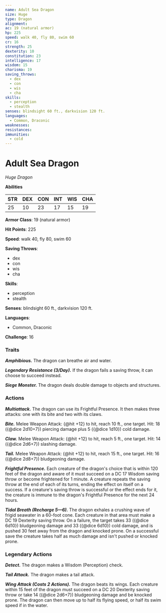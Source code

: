 ```yaml
---
name: Adult Sea Dragon
size: Huge
type: Dragon
alignment: 
ac: 19 (natural armor)
hp: 225
speed: walk 40, fly 80, swim 60
cr: 16
strength: 25
dexterity: 10
constitution: 23
intelligence: 17
wisdom: 15
charisma: 19
saving_throws:
  - dex
  - con
  - wis
  - cha
skills:
  - perception
  - stealth
senses: blindsight 60 ft., darkvision 120 ft.
languages:
  - Common, Draconic
weaknesses:
resistances:
immunities:
  - cold
---
```


# Adult Sea Dragon

*Huge Dragon*

**Abilities**

| STR | DEX | CON | INT | WIS | CHA |
| --- | --- | --- | --- | --- | --- |
| 25 | 10 | 23 | 17 | 15 | 19 |

**Armor Class**: 19 (natural armor)

**Hit Points**: 225

**Speed**: walk 40, fly 80, swim 60

**Saving Throws**:
  - dex
  - con
  - wis
  - cha

**Skills**:
  - perception
  - stealth

**Senses**: blindsight 60 ft., darkvision 120 ft.

**Languages**:
  - Common, Draconic

**Challenge**: 16

### Traits
***Amphibious.*** The dragon can breathe air and water.

***Legendary Resistance (3/Day).*** If the dragon fails a saving throw, it can choose to succeed instead.

***Siege Monster.*** The dragon deals double damage to objects and structures.

### Actions
***Multiattack.*** The dragon can use its Frightful Presence. It then makes three attacks: one with its bite and two with its claws.

***Bite.*** Melee Weapon Attack: {@hit +12} to hit, reach 10 ft., one target. Hit: 18 ({@dice 2d10+7}) piercing damage plus 5 ({@dice 1d10}) cold damage.

***Claw.*** Melee Weapon Attack: {@hit +12} to hit, reach 5 ft., one target. Hit: 14 ({@dice 2d6+7}) slashing damage.

***Tail.*** Melee Weapon Attack: {@hit +12} to hit, reach 15 ft., one target. Hit: 16 ({@dice 2d8+7}) bludgeoning damage.

***Frightful Presence.*** Each creature of the dragon's choice that is within 120 feet of the dragon and aware of it must succeed on a DC 17 Wisdom saving throw or become frightened for 1 minute. A creature repeats the saving throw at the end of each of its turns, ending the effect on itself on a success. If a creature's saving throw is successful or the effect ends for it, the creature is immune to the dragon's Frightful Presence for the next 24 hours.

***Tidal Breath (Recharge 5—6).*** The dragon exhales a crushing wave of frigid seawater in a 60-foot cone. Each creature in that area must make a DC 19 Dexterity saving throw. On a failure, the target takes 33 ({@dice 6d10}) bludgeoning damage and 33 ({@dice 6d10}) cold damage, and is pushed 30 feet away from the dragon and knocked prone. On a successful save the creature takes half as much damage and isn't pushed or knocked prone.

### Legendary Actions
***Detect.*** The dragon makes a Wisdom (Perception) check.

***Tail Attack.*** The dragon makes a tail attack.

***Wing Attack (Costs 2 Actions).*** The dragon beats its wings. Each creature within 15 feet of the dragon must succeed on a DC 20 Dexterity saving throw or take 14 ({@dice 2d6+7}) bludgeoning damage and be knocked prone. The dragon can then move up to half its flying speed, or half its swim speed if in the water.

